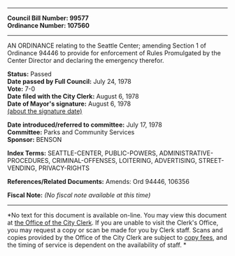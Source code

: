 * * * * *  
  
**Council Bill Number: [](#h0)[](#h2)99577**   
**Ordinance Number: 107560**  
  
* * * * *  
  
AN ORDINANCE relating to the Seattle Center; amending Section 1 of Ordinance 94446 to provide for enforcement of Rules Promulgated by the Center Director and declaring the emergency therefor.  
  
**Status:** Passed   
**Date passed by Full Council:** July 24, 1978   
**Vote:** 7-0   
**Date filed with the City Clerk:** August 6, 1978   
**Date of Mayor's signature:** August 6, 1978   
[(about the signature date)](/~public/approvaldate.htm)   
  
  
**Date introduced/referred to committee:** July 17, 1978   
**Committee:** Parks and Community Services   
**Sponsor:** BENSON   
  
**Index Terms:** SEATTLE-CENTER, PUBLIC-POWERS, ADMINISTRATIVE-PROCEDURES, CRIMINAL-OFFENSES, LOITERING, ADVERTISING, STREET-VENDING, PRIVACY-RIGHTS  
  
**References/Related Documents:** Amends: Ord 94446, 106356  
  
**Fiscal Note:** *(No fiscal note available at this time)*  
  
* * * * *  
  
*No text for this document is available on-line. You may view this document at [the Office of the City Clerk](http://www.seattle.gov/leg/clerk/contactUs.htm). If you are unable to visit the Clerk's Office, you may request a copy or scan be made for you by Clerk staff. Scans and copies provided by the Office of the City Clerk are subject to [copy fees](http://clerk.seattle.gov/~public/clerkfees.htm), and the timing of service is dependent on the availability of staff. *  
  
  
